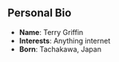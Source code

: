 ## Personal Bio
- __Name__: Terry Griffin
- __Interests__: Anything internet
- __Born__: Tachakawa, Japan
